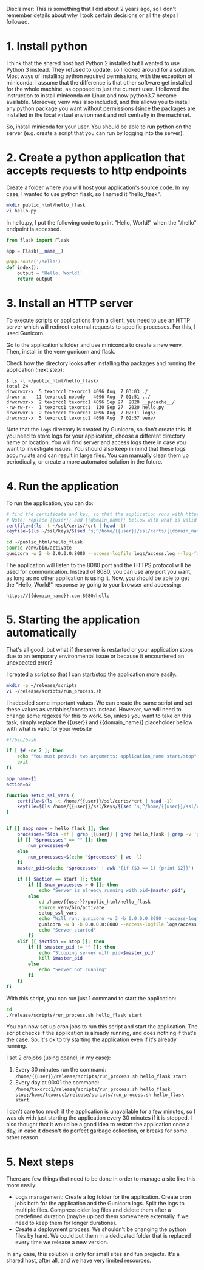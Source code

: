 Disclaimer: This is something that I did about 2 years ago, so I don't remember details about why I took certain decisions or all the steps I followed.

# 1. Install python

I think that the shared host had Python 2 installed but I wanted to use Python 3 instead.
They refused to update, so I looked around for a solution.
Most ways of installing python required permissions, with the exception of miniconda.
I assume that the difference is that other software get installed for the whole machine, as opposed to just the current user.
I followed the instruction to install miniconda on Linux and now python3.7 became available.
Moreover, venv was also included, and this allows you to install any python package you want without permissions (since the packages are installed in the local virtual environment and not centrally in the machine).

So, install minicoda for your user.
You should be able to run python on the server (e.g. create a script that you can run by logging into the server).

# 2. Create a python application that accepts requests to http endpoints

Create a folder where you will host your application's source code.
In my case, I wanted to use python flask, so I named it "hello_flask".
```bash
mkdir public_html/hello_flask
vi hello.py
```

In hello.py, I put the following code to print "Hello, World!" when the "/hello" endpoint is accessed.
```python
from flask import Flask

app = Flask(__name__)

@app.route('/hello')
def index():
    output = 'Hello, World!'
    return output

```

# 3. Install an HTTP server

To execute scripts or applications from a client, you need to use an HTTP server which will redirect external requests to specific processes.
For this, I used Gunicorn.

Go to the application's folder and use miniconda to create a new venv. 
Then, install in the venv gunicorn and flask.

Check how the directory looks after installing tha packages and running the application (next step):
```
$ ls -l ~/public_html/hello_flask/
total 24
drwxrwxr-x  5 texorcc1 texorcc1 4096 Aug  7 03:03 ./
drwxr-x--- 11 texorcc1 nobody   4096 Aug  7 01:51 ../
drwxrwxr-x  2 texorcc1 texorcc1 4096 Sep 27  2020 __pycache__/
-rw-rw-r--  1 texorcc1 texorcc1  130 Sep 27  2020 hello.py
drwxrwxr-x  2 texorcc1 texorcc1 4096 Aug  7 02:11 logs/
drwxrwxr-x  5 texorcc1 texorcc1 4096 Aug  7 02:57 venv/
```
Note that the `logs` directory is created by Gunicorn, so don't create this.
If you need to store logs for your application, choose a different directory name or location.
You will find server and access logs there in case you want to investigate issues.
You should also keep in mind that these logs accumulate and can result in large files.
You can manually clean them up periodically, or create a more automated solution in the future.


# 4. Run the application

To run the application, you can do:
```bash
# find the certificate and key, so that the application runs with https and looks secure from the client perspective
# Note: replace {{user}} and {{domain_name}} bellow with what is valid for your website
certfile=$(ls -t ~/ssl/certs/*crt | head -1)
keyfile=$(ls ~/ssl/keys/$(sed 's;^/home/{{user}}/ssl/certs/{{domain_name}}_com_\(\([0-9a-f]*_\)\{2\}\).*.crt;\1;g' <<< $certfile)*)

cd ~/public_html/hello_flask
source venv/bin/activate
gunicorn -w 3 -b 0.0.0.0:8080 --access-logfile logs/access.log --log-file logs/server.log --certfile=$certfile --keyfile=$keyfile hello:app &
```

The application will listen to the 8080 port and the HTTPS protocol will be used for communication.
Instead of 8080, you can use any port you want, as long as no other application is using it.
Now, you should be able to get the "Hello, World!" response by going to your browser and accessing:
```
https://{{domain_name}}.com:8080/hello
```


# 5. Starting the application automatically

That's all good, but what if the server is restarted or your application stops due to an temporary environmental issue or because it encountered an unexpected error?

I created a script so that I can start/stop the application more easily.

```bash
mkdir -p ~/release/scripts
vi ~/release/scripts/run_process.sh
```

I hadcoded some important values. We can create the same script and set these values as variables/constants instead.
However, we will need to change some regexes for this to work.
So, unless you want to take on this task, simply replace the {{user}} and {{domain_name}} placeholder bellow with what is valid for your website

```bash
#!/bin/bash

if [ $# -ne 2 ]; then
    echo "You must provide two arguments: application_name start/stop"
    exit
fi

app_name=$1
action=$2

function setup_ssl_vars {
    certfile=$(ls -t /home/{{user}}/ssl/certs/*crt | head -1)
    keyfile=$(ls /home/{{user}}/ssl/keys/$(sed 's;^/home/{{user}}/ssl/certs/{{domain_name}}_com_\(\([0-9a-f]*_\)\{2\}\).*.crt;\1;g' <<< $certfile)*)
}


if [[ $app_name = hello_flask ]]; then
    processes="$(ps -ef | grep {{user}} | grep hello_flask | grep -v 'grep hello_flask' | grep -v 'run_process.sh hello_flask')"
    if [[ "$processes" == "" ]]; then
        num_processes=0
    else
        num_processes=$(echo "$processes" | wc -l)
    fi
    master_pid=$(echo "$processes" | awk '{if ($3 == 1) {print $2}}')

    if [[ $action == start ]]; then
        if [[ $num_processes > 0 ]]; then
            echo "Server is already running with pid=$master_pid";
        else
            cd /home/{{user}}/public_html/hello_flask
            source venv/bin/activate
            setup_ssl_vars
            echo "Will run: gunicorn -w 3 -b 0.0.0.0:8080 --access-logfile logs/access.log --log-file logs/server.log --certfile=$certfile --keyfile=$keyfile hello:app &"
            gunicorn -w 3 -b 0.0.0.0:8080 --access-logfile logs/access.log --log-file logs/server.log --certfile=$certfile --keyfile=$keyfile hello:app &
            echo "Server started"
        fi
    elif [[ $action == stop ]]; then
        if [[ $master_pid != "" ]]; then
            echo "Stopping server with pid=$master_pid"
            kill $master_pid
        else
            echo "Server not running"
        fi
    fi
fi
```

With this script, you can run just 1 command to start the application:
```bash
cd
./release/scripts/run_process.sh hello_flask start
```

You can now set up cron jobs to run this script and start the application. 
The script checks if the application is already running, and does nothing if that's the case.
So, it's ok to try starting the application even if it's already running.

I set 2 crojobs (using cpanel, in my case):
1. Every 30 minutes run the command: `/home/{{user}}/release/scripts/run_process.sh hello_flask start`
2. Every day at 00:01 the command: `/home/texorcc1/release/scripts/run_process.sh hello_flask stop;/home/texorcc1/release/scripts/run_process.sh hello_flask start`

I don't care too much if the application is unavailable for a few minutes, so I was ok with just starting the application every 30 minutes if it is stopped.
I also thought that it would be a good idea to restart the application once a day, in case it doesn't do perfect garbage collection, or breaks for some other reason.

# 5. Next steps

There are few things that need to be done in order to manage a site like this more easily:
* Logs management: Create a log folder for the application. Create cron jobs both for the application and the Gunicorn logs. Split the logs to multiple files. Compress older log files and delete them after a predefined duration (maybe upload them somewhere externally if we need to keep them for longer durations).
* Create a deployment process. We shouldn't be changing the python files by hand. We could put them in a dedicated folder that is replaced every time we release a new version.

In any case, this solution is only for small sites and fun projects.
It's a shared host, after all, and we have very limited resources.

